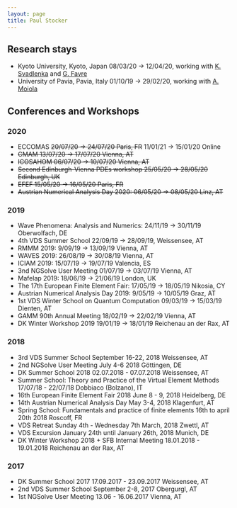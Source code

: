 ```yaml
---
layout: page
title: Paul Stocker
---
```

## Research stays
* Kyoto University, Kyoto, Japan
    08/03/20 → 12/04/20, 
    working with [K. Svadlenka](https://www.math.kyoto-u.ac.jp/~karel) and [G. Favre](https://mat.univie.ac.at/~favre)
* University of Pavia, Pavia, Italy
    01/10/19 → 29/02/20,
    working with [A. Moiola](http://matematica.unipv.it/moiola)

## Conferences and Workshops
### 2020
  * ECCOMAS
    ~~20/07/20 → 24/07/20
    Paris, FR~~ 11/01/21 → 15/01/20 Online
  * ~~CMAM
    13/07/20 → 17/07/20
    Vienna, AT~~
  * ~~ICOSAHOM
    06/07/20 → 10/07/20
    Vienna, AT~~
  * ~~Second Edinburgh-Vienna PDEs workshop
    25/05/20 → 28/05/20
    Edinburgh, UK~~
  * ~~EFEF
    15/05/20 → 16/05/20
    Paris, FR~~
  * ~~Austrian Numerical Analysis Day 2020:
    06/05/20 → 08/05/20
    Linz, AT~~

### 2019
  * Wave Phenomena: Analysis and Numerics:
    24/11/19 → 30/11/19
    Oberwolfach, DE
  * 4th VDS Summer School
    22/09/19 → 28/09/19, 
    Weissensee, AT
  * RMMM 2019:
    9/09/19 → 13/09/19
    Vienna, AT
  * WAVES 2019:
    26/08/19 → 30/08/19
    Vienna, AT
  * ICIAM 2019: 
    15/07/19 → 19/07/19
    Valencia, ES 
  * 3nd NGSolve User Meeting
    01/07/19 → 03/07/19
    Vienna, AT
  * Mafelap 2019:
    18/06/19 → 21/06/19
    London, UK
  * The 17th European Finite Element Fair:
    17/05/19 → 18/05/19
    Nikosia, CY
  * Austrian Numerical Analysis Day 2019:
    9/05/19 → 10/05/19
    Graz, AT
  * 1st VDS Winter School on Quantum Computation
    09/03/19 → 15/03/19
    Dienten, AT
  * GAMM 90th Annual Meeting
    18/02/19 → 22/02/19
    Vienna, AT
  * DK Winter Workshop 2019
    19/01/19 → 18/01/19
    Reichenau an der Rax, AT

### 2018
  * 3rd VDS Summer School
    September 16-22, 2018
    Weissensee, AT
  * 2nd NGSolve User Meeting
    July 4-6 2018 
    Göttingen, DE
  * DK Summer School 2018 
    02.07.2018 - 07.07.2018 
    Weissensee, AT
  * Summer School: Theory and Practice of the Virtual Element Methods
    17/07/18 - 22/07/18
    Dobbiaco (Bolzano), IT
  * 16th European Finite Element Fair 2018 
    June 8 - 9, 2018
    Heidelberg, DE
  * 14th Austrian Numerical Analysis Day
    May 3-4, 2018 
    Klagenfurt, AT
  * Spring School: Fundamentals and practice of finite elements
    16th to april 20th 2018
    Roscoff, FR
  * VDS Retreat 
    Sunday 4th - Wednesday 7th March, 2018
    Zwettl, AT
  * VDS Excursion 
    January 24th until January 26th, 2018
    Munich, DE
  * DK Winter Workshop 2018 + SFB Internal Meeting
    18.01.2018 - 19.01.2018
    Reichenau an der Rax, AT

### 2017
  * DK Summer School 2017 
    17.09.2017 - 23.09.2017 
    Weissensee, AT
  * 2nd VDS Summer School
    September 2-8, 2017
    Obergurgl, AT
  * 1st NGSolve User Meeting 
    13.06 - 16.06.2017 
    Vienna, AT
